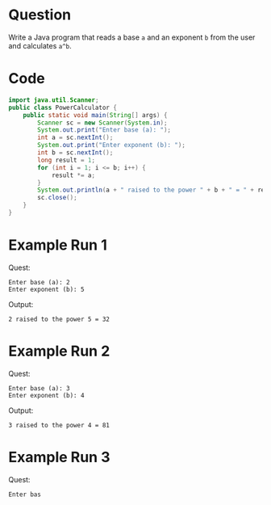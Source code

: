 # Question
Write a Java program that reads a base `a` and an exponent `b` from the user and calculates `a^b`.

# Code
```java
import java.util.Scanner;
public class PowerCalculator {
    public static void main(String[] args) {
        Scanner sc = new Scanner(System.in);
        System.out.print("Enter base (a): ");
        int a = sc.nextInt();
        System.out.print("Enter exponent (b): ");
        int b = sc.nextInt();
        long result = 1;
        for (int i = 1; i <= b; i++) {
            result *= a;
        }
        System.out.println(a + " raised to the power " + b + " = " + result);
        sc.close();
    }
}
```

# Example Run 1
Quest:
```
Enter base (a): 2
Enter exponent (b): 5
```
Output:
```
2 raised to the power 5 = 32
```

# Example Run 2
Quest:
```
Enter base (a): 3
Enter exponent (b): 4
```
Output:
```
3 raised to the power 4 = 81
```

# Example Run 3
Quest:
```
Enter bas
